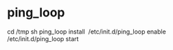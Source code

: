 # ping_loop

cd /tmp
sh ping_loop install 
/etc/init.d/ping_loop enable
/etc/init.d/ping_loop start
